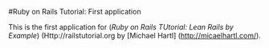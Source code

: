 #Ruby on Rails Tutorial: First application

This is the first application for (*Ruby on Rails TUtorial: Lean Rails by Example*) (Http://railstutorial.org
by [Michael Hartl] (http://micaelhartl.com/).

